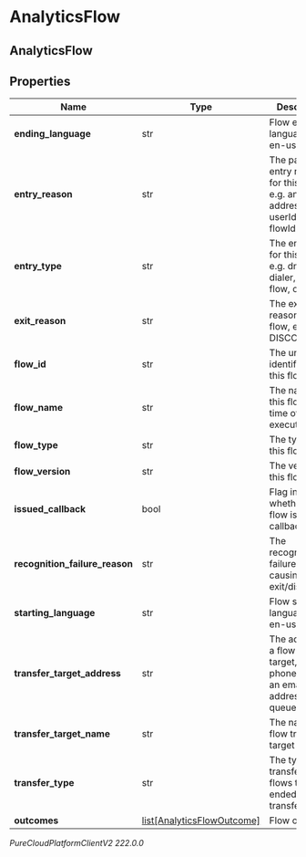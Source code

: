 # AnalyticsFlow

## AnalyticsFlow

## Properties

|Name | Type | Description | Notes|
|------------ | ------------- | ------------- | -------------|
| **ending_language** | str | Flow ending language, e.g. en-us | [optional] |
| **entry_reason** | str | The particular entry reason for this flow, e.g. an address, userId, or flowId | [optional] |
| **entry_type** | str | The entry type for this flow, e.g. dnis, dialer, agent, flow, or direct | [optional] |
| **exit_reason** | str | The exit reason for this flow, e.g. DISCONNECT | [optional] |
| **flow_id** | str | The unique identifier of this flow | [optional] |
| **flow_name** | str | The name of this flow at the time of flow execution | [optional] |
| **flow_type** | str | The type of this flow | [optional] |
| **flow_version** | str | The version of this flow | [optional] |
| **issued_callback** | bool | Flag indicating whether the flow issued a callback | [optional] |
| **recognition_failure_reason** | str | The recognition failure reason causing to exit/disconnect | [optional] |
| **starting_language** | str | Flow starting language, e.g. en-us | [optional] |
| **transfer_target_address** | str | The address of a flow transfer target, e.g. a phone number, an email address, or a queueId | [optional] |
| **transfer_target_name** | str | The name of a flow transfer target | [optional] |
| **transfer_type** | str | The type of transfer for flows that ended with a transfer | [optional] |
| **outcomes** | [list[AnalyticsFlowOutcome]](AnalyticsFlowOutcome) | Flow outcomes | [optional] |



_PureCloudPlatformClientV2 222.0.0_
